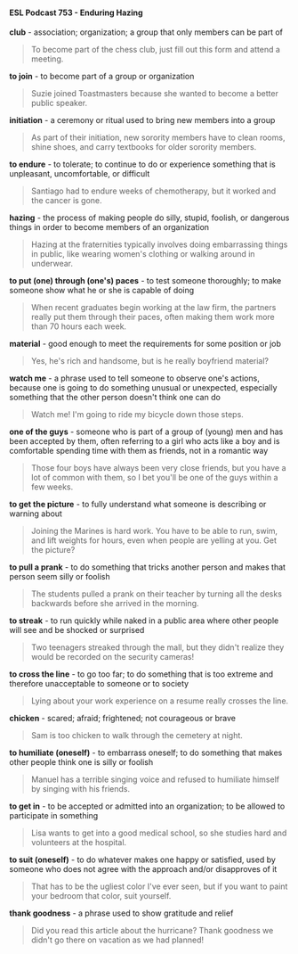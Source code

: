 #### ESL Podcast 753 - Enduring Hazing

**club** - association; organization; a group that only members can be part of

> To become part of the chess club, just fill out this form and attend a meeting.

**to join** - to become part of a group or organization

> Suzie joined Toastmasters because she wanted to become a better public
speaker.

**initiation** - a ceremony or ritual used to bring new members into a group

> As part of their initiation, new sorority members have to clean rooms, shine
shoes, and carry textbooks for older sorority members.

**to endure** - to tolerate; to continue to do or experience something that is
unpleasant, uncomfortable, or difficult

> Santiago had to endure weeks of chemotherapy, but it worked and the cancer
is gone.

**hazing** - the process of making people do silly, stupid, foolish, or dangerous
things in order to become members of an organization

> Hazing at the fraternities typically involves doing embarrassing things in public,
like wearing women's clothing or walking around in underwear.

**to put (one) through (one's) paces** - to test someone thoroughly; to make
someone show what he or she is capable of doing

> When recent graduates begin working at the law firm, the partners really put
them through their paces, often making them work more than 70 hours each
week.

**material** - good enough to meet the requirements for some position or job

> Yes, he's rich and handsome, but is he really boyfriend material?

**watch me** - a phrase used to tell someone to observe one's actions, because
one is going to do something unusual or unexpected, especially something that
the other person doesn't think one can do

> Watch me! I'm going to ride my bicycle down those steps.

**one of the guys** - someone who is part of a group of (young) men and has been
accepted by them, often referring to a girl who acts like a boy and is comfortable
spending time with them as friends, not in a romantic way

> Those four boys have always been very close friends, but you have a lot of
common with them, so I bet you'll be one of the guys within a few weeks.

**to get the picture** - to fully understand what someone is describing or warning
about

> Joining the Marines is hard work. You have to be able to run, swim, and lift
weights for hours, even when people are yelling at you. Get the picture?

**to pull a prank** - to do something that tricks another person and makes that
person seem silly or foolish

> The students pulled a prank on their teacher by turning all the desks backwards
before she arrived in the morning.

**to streak** - to run quickly while naked in a public area where other people will
see and be shocked or surprised

> Two teenagers streaked through the mall, but they didn't realize they would be
recorded on the security cameras!

**to cross the line** - to go too far; to do something that is too extreme and
therefore unacceptable to someone or to society

> Lying about your work experience on a resume really crosses the line.

**chicken** - scared; afraid; frightened; not courageous or brave

> Sam is too chicken to walk through the cemetery at night.

**to humiliate (oneself)** - to embarrass oneself; to do something that makes other
people think one is silly or foolish

> Manuel has a terrible singing voice and refused to humiliate himself by singing
with his friends.

**to get in** - to be accepted or admitted into an organization; to be allowed to
participate in something

> Lisa wants to get into a good medical school, so she studies hard and
volunteers at the hospital.

**to suit (oneself)** - to do whatever makes one happy or satisfied, used by
someone who does not agree with the approach and/or disapproves of it

> That has to be the ugliest color I've ever seen, but if you want to paint your
bedroom that color, suit yourself.

**thank goodness** - a phrase used to show gratitude and relief

> Did you read this article about the hurricane? Thank goodness we didn't go
there on vacation as we had planned!

